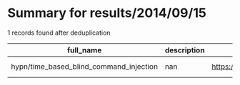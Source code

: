 
# Summary for results/2014/09/15
    
1 records found after deduplication

| full_name | description | html_url | matched_list | matched_count | pushed_at | size | stargazers_count | language | forks_count |
|-----------------------------------------|---------------|------------------------------------------------------------|-----------------------|-----------------|---------------------------|--------|--------------------|------------|---------------|
| hypn/time_based_blind_command_injection | nan | https://github.com/hypn/time_based_blind_command_injection | ['command injection'] | 1 | 2014-09-15 19:42:41+00:00 | 100 | 3 | PHP | 0 |
